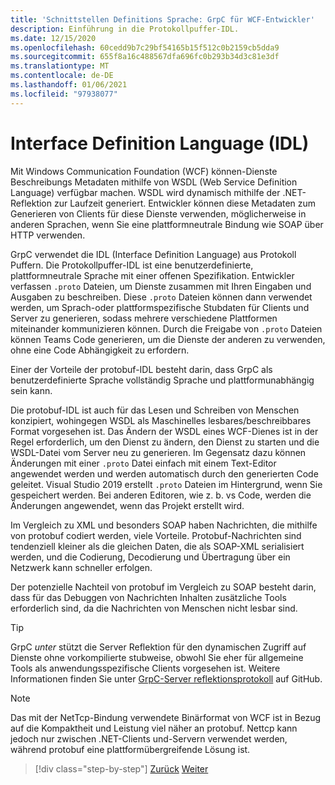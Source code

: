 ```yaml
---
title: 'Schnittstellen Definitions Sprache: GrpC für WCF-Entwickler'
description: Einführung in die Protokollpuffer-IDL.
ms.date: 12/15/2020
ms.openlocfilehash: 60cedd9b7c29bf54165b15f512c0b2159cb5dda9
ms.sourcegitcommit: 655f8a16c488567dfa696fc0b293b34d3c81e3df
ms.translationtype: MT
ms.contentlocale: de-DE
ms.lasthandoff: 01/06/2021
ms.locfileid: "97938077"
---
```

# <a name="interface-definition-language"></a>Interface Definition Language (IDL)

Mit Windows Communication Foundation (WCF) können-Dienste Beschreibungs Metadaten mithilfe von WSDL (Web Service Definition Language) verfügbar machen. WSDL wird dynamisch mithilfe der .NET-Reflektion zur Laufzeit generiert. Entwickler können diese Metadaten zum Generieren von Clients für diese Dienste verwenden, möglicherweise in anderen Sprachen, wenn Sie eine plattformneutrale Bindung wie SOAP über HTTP verwenden.

GrpC verwendet die IDL (Interface Definition Language) aus Protokoll Puffern. Die Protokollpuffer-IDL ist eine benutzerdefinierte, plattformneutrale Sprache mit einer offenen Spezifikation. Entwickler verfassen `.proto` Dateien, um Dienste zusammen mit Ihren Eingaben und Ausgaben zu beschreiben. Diese `.proto` Dateien können dann verwendet werden, um Sprach-oder plattformspezifische Stubdaten für Clients und Server zu generieren, sodass mehrere verschiedene Plattformen miteinander kommunizieren können. Durch die Freigabe von `.proto` Dateien können Teams Code generieren, um die Dienste der anderen zu verwenden, ohne eine Code Abhängigkeit zu erfordern.

Einer der Vorteile der protobuf-IDL besteht darin, dass GrpC als benutzerdefinierte Sprache vollständig Sprache und plattformunabhängig sein kann.

Die protobuf-IDL ist auch für das Lesen und Schreiben von Menschen konzipiert, wohingegen WSDL als Maschinelles lesbares/beschreibbares Format vorgesehen ist. Das Ändern der WSDL eines WCF-Dienes ist in der Regel erforderlich, um den Dienst zu ändern, den Dienst zu starten und die WSDL-Datei vom Server neu zu generieren. Im Gegensatz dazu können Änderungen mit einer `.proto` Datei einfach mit einem Text-Editor angewendet werden und werden automatisch durch den generierten Code geleitet. Visual Studio 2019 erstellt `.proto` Dateien im Hintergrund, wenn Sie gespeichert werden. Bei anderen Editoren, wie z. b. vs Code, werden die Änderungen angewendet, wenn das Projekt erstellt wird.

Im Vergleich zu XML und besonders SOAP haben Nachrichten, die mithilfe von protobuf codiert werden, viele Vorteile. Protobuf-Nachrichten sind tendenziell kleiner als die gleichen Daten, die als SOAP-XML serialisiert werden, und die Codierung, Decodierung und Übertragung über ein Netzwerk kann schneller erfolgen.

Der potenzielle Nachteil von protobuf im Vergleich zu SOAP besteht darin, dass für das Debuggen von Nachrichten Inhalten zusätzliche Tools erforderlich sind, da die Nachrichten von Menschen nicht lesbar sind.

> [!TIP]
> GrpC *unter* stützt die Server Reflektion für den dynamischen Zugriff auf Dienste ohne vorkompilierte stubweise, obwohl Sie eher für allgemeine Tools als anwendungsspezifische Clients vorgesehen ist. Weitere Informationen finden Sie unter [GrpC-Server reflektionsprotokoll](https://github.com/grpc/grpc/blob/master/doc/server-reflection.md) auf GitHub.

> [!NOTE]
> Das mit der NetTcp-Bindung verwendete Binärformat von WCF ist in Bezug auf die Kompaktheit und Leistung viel näher an protobuf. Nettcp kann jedoch nur zwischen .NET-Clients und-Servern verwendet werden, während protobuf eine plattformübergreifende Lösung ist.

>[!div class="step-by-step"]
>[Zurück](approach.md)
>[Weiter](network-protocols.md)
